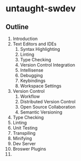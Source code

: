 # untaught-swdev

## Outline
1. Introduction
1. Text Editors and IDEs
   1. Syntax Highlighting
   1. Linting
   1. Type Checking
   1. Version Control Integration
   1. Intellisense
   1. Debugging
   1. Keybindings
   1. Workspace Settings
1. Version Control
   1. Workflow
   1. Distributed Version Control
   1. Open Source Collaboration
   1. Semantic Versioning
1. Type Checking
1. Linting
1. Unit Testing
1. Transpiling
1. Minifying
1. Dev Server
1. Broswer Plugins
1. 
